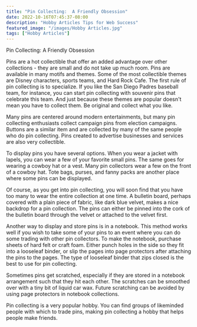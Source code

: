 ```yaml
---
title: "Pin Collecting:  A Friendly Obsession"
date: 2022-10-16T07:45:37-08:00
description: "Hobby Articles Tips for Web Success"
featured_image: "/images/Hobby Articles.jpg"
tags: ["Hobby Articles"]
---
```


Pin Collecting:  A Friendly Obsession

Pins are a hot collectible that offer an added advantage over other collections - they are small and do not take up much room.  Pins are available in many motifs and themes.  Some of the most collectible themes are Disney characters, sports teams, and Hard Rock Cafe.  The first rule of pin collecting is to specialize.  If you like the San Diego Padres baseball team, for instance, you can start pin collecting with souvenir pins that celebrate this team.  And just because these themes are popular doesn't mean you have to collect them.  Be original and collect what you like.

Many pins are centered around modern entertainments, but many pin collecting enthusiasts collect campaign pins from election campaigns.  Buttons are a similar item and are collected by many of the same people who do pin collecting.  Pins created to advertise businesses and services are also very collectible.

To display pins you have several options.  When you wear a jacket with lapels, you can wear a few of your favorite small pins.  The same goes for wearing a cowboy hat or a vest.  Many pin collectors wear a few on the front of a cowboy hat.  Tote bags, purses, and fanny packs are another place where some pins can be displayed.

Of course, as you get into pin collecting, you will soon find that you have too many to wear the entire collection at one time.  A bulletin board, perhaps covered with a plain piece of fabric, like dark blue velvet, makes a nice backdrop for a pin collection.  The pins can either be pinned into the cork of the bulletin board through the velvet or attached to the velvet first.

Another way to display and store pins is in a notebook.  This method works well if you wish to take some of your pins to an event where you can do some trading with other pin collectors.  To make the notebook, purchase sheets of hard felt or craft foam.  Either punch holes in the side so they fit into a looseleaf binder, or slip the pages into page protectors after attaching the pins to the pages.  The type of looseleaf binder that zips closed is the best to use for pin collecting.

Sometimes pins get scratched, especially if they are stored in a notebook arrangement such that they hit each other.  The scratches can be smoothed over with a tiny bit of liquid car wax.  Future scratching can be avoided by using page protectors in notebook collections. 

Pin collecting is a very popular hobby.  You can find groups of likeminded people with which to trade pins, making pin collecting a hobby that helps people make friends.
